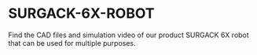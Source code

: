 # SURGACK-6X-ROBOT
Find the CAD files and simulation video of our product SURGACK 6X robot that can be used for multiple purposes.
